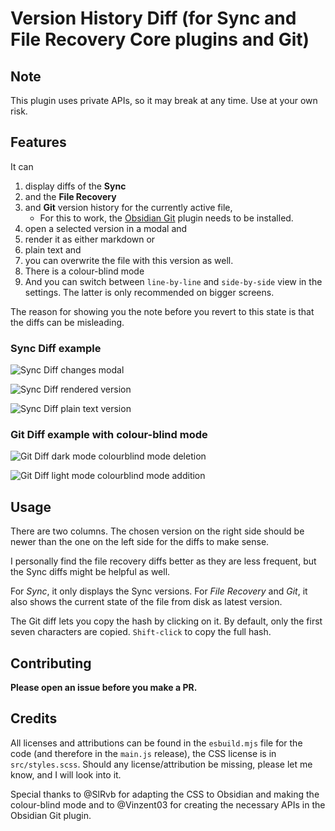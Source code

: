 # Version History Diff (for Sync and File Recovery Core plugins and Git)

## Note

This plugin uses private APIs, so it may break at any time. Use at your own risk.

## Features

It can 

1. display diffs of the **Sync** 
2. and the **File Recovery** 
3. and **Git** version history for the currently active file, 
   - For this to work, the [Obsidian Git](https://obsidian.md/plugins?id=obsidian-git) plugin needs to be installed.
4. open a selected version in a modal and 
5. render it as either markdown or 
6. plain text and 
7. you can overwrite the file with this version as well. 
8. There is a colour-blind mode
9. And you can switch between `line-by-line` and `side-by-side` view in the settings. The latter is only recommended on bigger screens.

The reason for showing you the note before you revert to this state is that the diffs can be misleading.

### Sync Diff example

![Sync Diff changes modal](https://raw.githubusercontent.com/kometenstaub/obsidian-version-history-diff/main/demo/sync-diff.png)

![Sync Diff rendered version](https://raw.githubusercontent.com/kometenstaub/obsidian-version-history-diff/main/demo/sync-diff-2.png)

![Sync Diff plain text version](https://raw.githubusercontent.com/kometenstaub/obsidian-version-history-diff/main/demo/sync-diff-3.png)

### Git Diff example with colour-blind mode

![Git Diff dark mode colourblind mode deletion](https://raw.githubusercontent.com/kometenstaub/obsidian-version-history-diff/main/demo/git-diff-colorblind.png)

![Git Diff light mode colourblind mode addition](https://raw.githubusercontent.com/kometenstaub/obsidian-version-history-diff/main/demo/git-diff-colorblind-light.png)

## Usage

There are two columns. The chosen version on the right side should be newer than the one on the left side for the diffs to make sense.

I personally find the file recovery diffs better as they are less frequent, but the Sync diffs might be helpful as well.

For *Sync*, it only displays the Sync versions. For *File Recovery* and *Git*, it also shows the current state of the file from disk as latest version.

The Git diff lets you copy the hash by clicking on it. By default, only the first seven characters are copied. `Shift-click` to copy the full hash.

## Contributing

**Please open an issue before you make a PR.**

## Credits

All licenses and attributions can be found in the `esbuild.mjs` file for the code (and therefore in the `main.js` release), the CSS license is in `src/styles.scss`. Should any license/attribution be missing, please let me know, and I will look into it.


Special thanks to @SlRvb for adapting the CSS to Obsidian and making the colour-blind mode and to @Vinzent03 for creating the necessary APIs in the Obsidian Git plugin.
